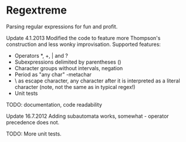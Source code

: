 Regextreme
==========

Parsing regular expressions for fun and profit.

Update 4.1.2013
Modified the code to feature more Thompson's construction and less wonky improvisation. Supported features:

 - Operators *, +, | and ?
 - Subexpressions delimited by parentheses ()
 - Character groups without intervals, negation
 - Period as "any char" -metachar
 - \ as escape character, any character after it is interpreted as a literal character (note, not the same as in typical regex!)
 - Unit tests

TODO: documentation, code readability


Update 16.7.2012
Adding subautomata works, somewhat - operator precedence does not.

TODO: More unit tests.